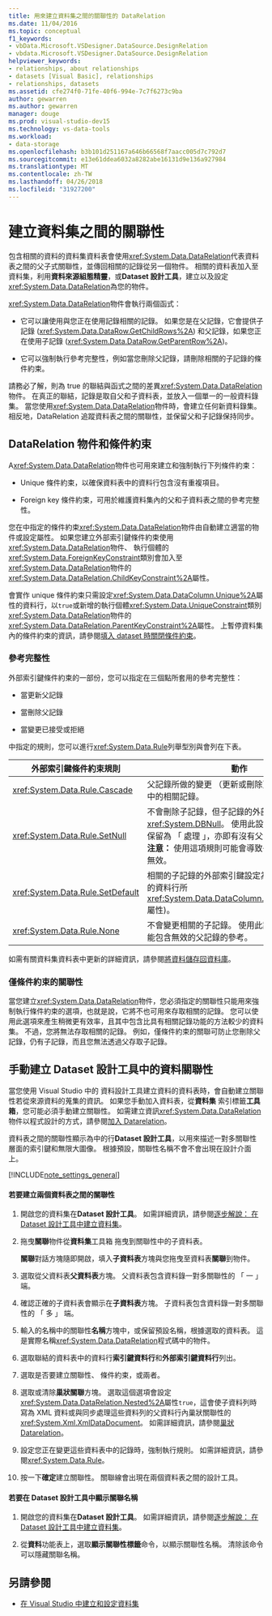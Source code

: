 ```yaml
---
title: 用來建立資料集之間的關聯性的 DataRelation
ms.date: 11/04/2016
ms.topic: conceptual
f1_keywords:
- vbData.Microsoft.VSDesigner.DataSource.DesignRelation
- vbdata.Microsoft.VSDesigner.DataSource.DesignRelation
helpviewer_keywords:
- relationships, about relationships
- datasets [Visual Basic], relationships
- relationships, datasets
ms.assetid: cfe274f0-71fe-40f6-994e-7c7f6273c9ba
author: gewarren
ms.author: gewarren
manager: douge
ms.prod: visual-studio-dev15
ms.technology: vs-data-tools
ms.workload:
- data-storage
ms.openlocfilehash: b3b101d251167a646b66568f7aacc005d7c792d7
ms.sourcegitcommit: e13e61ddea6032a8282abe16131d9e136a927984
ms.translationtype: MT
ms.contentlocale: zh-TW
ms.lasthandoff: 04/26/2018
ms.locfileid: "31927200"
---
```

# <a name="create-relationships-between-datasets"></a>建立資料集之間的關聯性
包含相關的資料的資料集資料表會使用<xref:System.Data.DataRelation>代表資料表之間的父子式關聯性，並傳回相關的記錄從另一個物件。 相關的資料表加入至資料集，利用**資料來源組態精靈**，或**Dataset 設計工具**，建立以及設定<xref:System.Data.DataRelation>為您的物件。

<xref:System.Data.DataRelation>物件會執行兩個函式：

-   它可以讓使用與您正在使用記錄相關的記錄。 如果您是在父記錄，它會提供子記錄 (<xref:System.Data.DataRow.GetChildRows%2A>) 和父記錄，如果您正在使用子記錄 (<xref:System.Data.DataRow.GetParentRow%2A>)。

-   它可以強制執行參考完整性，例如當您刪除父記錄，請刪除相關的子記錄的條件約束。

請務必了解，則為 true 的聯結與函式之間的差異<xref:System.Data.DataRelation>物件。 在真正的聯結，記錄是取自父和子資料表，並放入一個單一的一般資料錄集。 當您使用<xref:System.Data.DataRelation>物件時，會建立任何新資料錄集。 相反地，DataRelation 追蹤資料表之間的關聯性，並保留父和子記錄保持同步。

## <a name="datarelation-objects-and-constraints"></a>DataRelation 物件和條件約束
A<xref:System.Data.DataRelation>物件也可用來建立和強制執行下列條件約束：

-   Unique 條件約束，以確保資料表中的資料行包含沒有重複項目。

-   Foreign key 條件約束，可用於維護資料集內的父和子資料表之間的參考完整性。

您在中指定的條件約束<xref:System.Data.DataRelation>物件由自動建立適當的物件或設定屬性。 如果您建立外部索引鍵條件約束使用<xref:System.Data.DataRelation>物件、 執行個體的<xref:System.Data.ForeignKeyConstraint>類別會加入至<xref:System.Data.DataRelation>物件的<xref:System.Data.DataRelation.ChildKeyConstraint%2A>屬性。

會實作 unique 條件約束只需設定<xref:System.Data.DataColumn.Unique%2A>屬性的資料行，以`true`或新增的執行個體<xref:System.Data.UniqueConstraint>類別<xref:System.Data.DataRelation>物件的<xref:System.Data.DataRelation.ParentKeyConstraint%2A>屬性。 上暫停資料集內的條件約束的資訊，請參閱[填入 dataset 時關閉條件約束](../data-tools/turn-off-constraints-while-filling-a-dataset.md)。

### <a name="referential-integrity-rules"></a>參考完整性
外部索引鍵條件約束的一部份，您可以指定在三個點所套用的參考完整性：

-   當更新父記錄

-   當刪除父記錄

-   當變更已接受或拒絕

中指定的規則，您可以進行<xref:System.Data.Rule>列舉型別與會列在下表。

|外部索引鍵條件約束規則|動作|
|----------------------------------|------------|
|<xref:System.Data.Rule.Cascade>|父記錄所做的變更 （更新或刪除） 也會是子資料表中的相關記錄。|
|<xref:System.Data.Rule.SetNull>|不會刪除子記錄，但子記錄的外部索引鍵設定為<xref:System.DBNull>。 使用此設定時，子記錄可以保留為 「 處理 」，亦即有沒有父資料錄的關聯性。 **注意：** 使用這項規則可能會導致子資料表中的資料無效。|
|<xref:System.Data.Rule.SetDefault>|相關的子記錄的外部索引鍵設定為預設值 (如同建立的資料行所<xref:System.Data.DataColumn.DefaultValue%2A>屬性)。|
|<xref:System.Data.Rule.None>|不會變更相關的子記錄。 使用此設定時，子記錄可能包含無效的父記錄的參考。|

如需有關資料集資料表中更新的詳細資訊，請參閱[將資料儲存回資料庫](../data-tools/save-data-back-to-the-database.md)。

### <a name="constraint-only-relations"></a>僅條件約束的關聯性
當您建立<xref:System.Data.DataRelation>物件，您必須指定的關聯性只能用來強制執行條件約束的選項，也就是說，它將不也可用來存取相關的記錄。 您可以使用此選項來產生稍微更有效率，且其中包含比具有相關記錄功能的方法較少的資料集。 不過，您將無法存取相關的記錄。 例如，僅條件約束的關聯可防止您刪除父記錄，仍有子記錄，而且您無法透過父存取子記錄。

## <a name="manually-creating-a-data-relation-in-the-dataset-designer"></a>手動建立 Dataset 設計工具中的資料關聯性
當您使用 Visual Studio 中的 資料設計工具建立資料的資料表時，會自動建立關聯性若從來源資料的蒐集的資訊。 如果您手動加入資料表，從**資料集** 索引標籤**工具箱**，您可能必須手動建立關聯性。 如需建立資訊<xref:System.Data.DataRelation>物件以程式設計的方式，請參閱[加入 Datarelation](/dotnet/framework/data/adonet/dataset-datatable-dataview/adding-datarelations)。

資料表之間的關聯性顯示為中的行**Dataset 設計工具**，以用來描述一對多關聯性層面的索引鍵和無限大圖像。 根據預設，關聯性名稱不會不會出現在設計介面上。

[!INCLUDE[note_settings_general](../data-tools/includes/note_settings_general_md.md)]

#### <a name="to-create-a-relationship-between-two-data-tables"></a>若要建立兩個資料表之間的關聯性

1.  開啟您的資料集在**Dataset 設計工具**。 如需詳細資訊，請參閱[逐步解說： 在 Dataset 設計工具中建立資料集](walkthrough-creating-a-dataset-with-the-dataset-designer.md)。

2.  拖曳**關聯**物件從**資料集**工具箱 拖曳到關聯性中的子資料表。

     **關聯**對話方塊隨即開啟，填入**子資料表**方塊與您拖曳至資料表**關聯**到物件。

3.  選取從父資料表**父資料表**方塊。 父資料表包含資料錄一對多關聯性的 「 一 」 端。

4.  確認正確的子資料表會顯示在**子資料表**方塊。 子資料表包含資料錄一對多關聯性的 「 多 」 端。

5.  輸入的名稱中的關聯性**名稱**方塊中，或保留預設名稱，根據選取的資料表。 這是實際名稱<xref:System.Data.DataRelation>程式碼中的物件。

6.  選取聯結的資料表中的資料行**索引鍵資料行**和**外部索引鍵資料行**列出。

7.  選取是否要建立關聯性、 條件約束，或兩者。

8.  選取或清除**巢狀關聯**方塊。 選取這個選項會設定<xref:System.Data.DataRelation.Nested%2A>屬性`true`，這會使子資料列時寫為 XML 資料或與同步處理這些資料列的父資料行內巢狀關聯性的<xref:System.Xml.XmlDataDocument>。 如需詳細資訊，請參閱[巢狀 Datarelation](/dotnet/framework/data/adonet/dataset-datatable-dataview/nesting-datarelations)。

9. 設定您正在變更這些資料表中的記錄時，強制執行規則。 如需詳細資訊，請參閱<xref:System.Data.Rule>。

10. 按一下**確定**建立關聯性。 關聯線會出現在兩個資料表之間的設計工具。

#### <a name="to-display-a-relation-name-in-the-dataset-designer"></a>若要在 Dataset 設計工具中顯示關聯名稱

1.  開啟您的資料集在**Dataset 設計工具**。 如需詳細資訊，請參閱[逐步解說： 在 Dataset 設計工具中建立資料集](walkthrough-creating-a-dataset-with-the-dataset-designer.md)。

2.  從**資料**功能表上，選取**顯示關聯性標籤**命令，以顯示關聯性名稱。 清除該命令可以隱藏關聯名稱。

## <a name="see-also"></a>另請參閱

- [在 Visual Studio 中建立和設定資料集](../data-tools/create-and-configure-datasets-in-visual-studio.md)